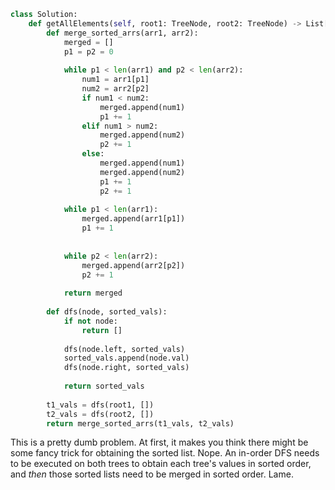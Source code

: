 ```python
class Solution:
    def getAllElements(self, root1: TreeNode, root2: TreeNode) -> List[int]:
        def merge_sorted_arrs(arr1, arr2):
            merged = []
            p1 = p2 = 0
            
            while p1 < len(arr1) and p2 < len(arr2):
                num1 = arr1[p1]
                num2 = arr2[p2]
                if num1 < num2:
                    merged.append(num1)
                    p1 += 1
                elif num1 > num2:
                    merged.append(num2)
                    p2 += 1
                else:
                    merged.append(num1)
                    merged.append(num2)
                    p1 += 1
                    p2 += 1
                    
            while p1 < len(arr1):
                merged.append(arr1[p1])
                p1 += 1
                
                
            while p2 < len(arr2):
                merged.append(arr2[p2])
                p2 += 1
                
            return merged
        
        def dfs(node, sorted_vals):
            if not node:
                return []
            
            dfs(node.left, sorted_vals)
            sorted_vals.append(node.val)
            dfs(node.right, sorted_vals)
            
            return sorted_vals
            
        t1_vals = dfs(root1, [])
        t2_vals = dfs(root2, [])
        return merge_sorted_arrs(t1_vals, t2_vals)
```

This is a pretty dumb problem. At first, it makes you think there might be some fancy trick for obtaining the sorted list. Nope. An in-order DFS needs to be executed on both trees to obtain each tree's values in sorted order, and *then* those sorted lists need to be merged in sorted order. Lame.